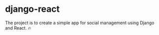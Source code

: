 # django-react
The project is to create a simple app for social management using Django and React. 🔥

